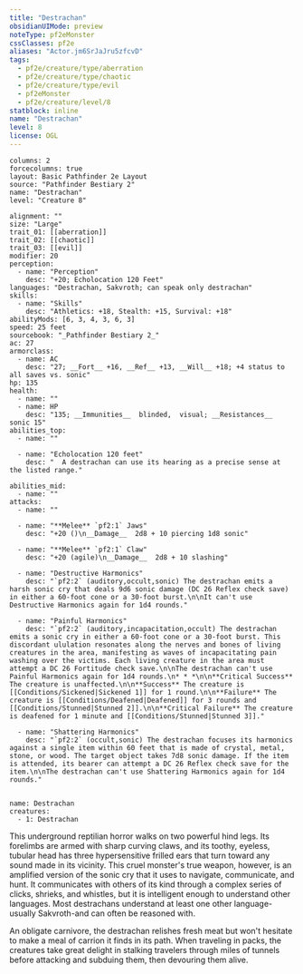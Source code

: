 ```yaml
---
title: "Destrachan"
obsidianUIMode: preview
noteType: pf2eMonster
cssClasses: pf2e
aliases: "Actor.jm6SrJaJru5zfcvD" 
tags:
  - pf2e/creature/type/aberration
  - pf2e/creature/type/chaotic
  - pf2e/creature/type/evil
  - pf2eMonster
  - pf2e/creature/level/8
statblock: inline
name: "Destrachan"
level: 8
license: OGL
---
```


```statblock
columns: 2
forcecolumns: true
layout: Basic Pathfinder 2e Layout
source: "Pathfinder Bestiary 2"
name: "Destrachan"
level: "Creature 8"

alignment: ""
size: "Large"
trait_01: [[aberration]]
trait_02: [[chaotic]]
trait_03: [[evil]]
modifier: 20
perception:
  - name: "Perception"
    desc: "+20; Echolocation 120 Feet"
languages: "Destrachan, Sakvroth; can speak only destrachan"
skills:
  - name: "Skills"
    desc: "Athletics: +18, Stealth: +15, Survival: +18"
abilityMods: [6, 3, 4, 3, 6, 3]
speed: 25 feet
sourcebook: "_Pathfinder Bestiary 2_"
ac: 27
armorclass:
  - name: AC
    desc: "27; __Fort__ +16, __Ref__ +13, __Will__ +18; +4 status to all saves vs. sonic"
hp: 135
health:
  - name: ""
  - name: HP
    desc: "135; __Immunities__  blinded,  visual; __Resistances__ sonic 15"
abilities_top:
  - name: ""

  - name: "Echolocation 120 feet"
    desc: "  A destrachan can use its hearing as a precise sense at the listed range."

abilities_mid:
  - name: ""
attacks:
  - name: ""

  - name: "**Melee** `pf2:1` Jaws"
    desc: "+20 ()\n__Damage__  2d8 + 10 piercing 1d8 sonic"

  - name: "**Melee** `pf2:1` Claw"
    desc: "+20 (agile)\n__Damage__  2d8 + 10 slashing"

  - name: "Destructive Harmonics"
    desc: "`pf2:2` (auditory,occult,sonic) The destrachan emits a harsh sonic cry that deals 9d6 sonic damage (DC 26 Reflex check save) in either a 60-foot cone or a 30-foot burst.\n\nIt can't use Destructive Harmonics again for 1d4 rounds."

  - name: "Painful Harmonics"
    desc: "`pf2:2` (auditory,incapacitation,occult) The destrachan emits a sonic cry in either a 60-foot cone or a 30-foot burst. This discordant ululation resonates along the nerves and bones of living creatures in the area, manifesting as waves of incapacitating pain washing over the victims. Each living creature in the area must attempt a DC 26 Fortitude check save.\n\nThe destrachan can't use Painful Harmonics again for 1d4 rounds.\n* * *\n\n**Critical Success** The creature is unaffected.\n\n**Success** The creature is [[Conditions/Sickened|Sickened 1]] for 1 round.\n\n**Failure** The creature is [[Conditions/Deafened|Deafened]] for 3 rounds and [[Conditions/Stunned|Stunned 2]].\n\n**Critical Failure** The creature is deafened for 1 minute and [[Conditions/Stunned|Stunned 3]]."

  - name: "Shattering Harmonics"
    desc: "`pf2:2` (occult,sonic) The destrachan focuses its harmonics against a single item within 60 feet that is made of crystal, metal, stone, or wood. The target object takes 7d8 sonic damage. If the item is attended, its bearer can attempt a DC 26 Reflex check save for the item.\n\nThe destrachan can't use Shattering Harmonics again for 1d4 rounds."
 
```

```encounter-table
name: Destrachan
creatures:
  - 1: Destrachan
```



This underground reptilian horror walks on two powerful hind legs. Its forelimbs are armed with sharp curving claws, and its toothy, eyeless, tubular head has three hypersensitive frilled ears that turn toward any sound made in its vicinity. This cruel monster's true weapon, however, is an amplified version of the sonic cry that it uses to navigate, communicate, and hunt. It communicates with others of its kind through a complex series of clicks, shrieks, and whistles, but it is intelligent enough to understand other languages. Most destrachans understand at least one other language-usually Sakvroth-and can often be reasoned with.

An obligate carnivore, the destrachan relishes fresh meat but won't hesitate to make a meal of carrion it finds in its path. When traveling in packs, the creatures take great delight in stalking travelers through miles of tunnels before attacking and subduing them, then devouring them alive.
